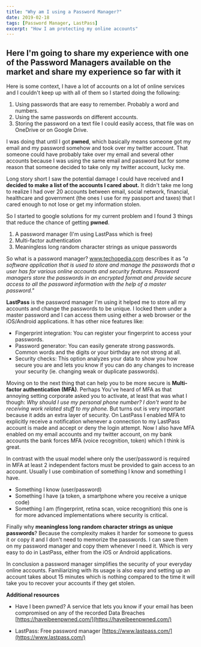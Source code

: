 ```yaml
---
title: "Why am I using a Password Manager?"
date: 2019-02-18
tags: [Password Manager, LastPass]
excerpt: "How I am protecting my online accounts"
---
```


## Here I'm going to share my experience with one of the Password Managers available on the market and share my experience so far with it
Here is some context, I have a lot of accounts on a lot of online services and I couldn't keep up with all of them so I started doing the following:

1. Using passwords that are easy to remember. Probably a word and numbers.
2. Using the same passwords on different accounts.
3. Storing the password on a text file I could easily access, that file was on OneDrive or on Google Drive.

I was doing that until I got **pwned**, which basically means someone got my email and my password somehow and took over my twitter account. That someone could have probably take over my email and several other accounts because I was using the same email and password but for some reason that someone decided to take only my twitter account, lucky me.

Long story short I saw the potential damage I could have received and **I decided to make a list of the accounts I cared about.** It didn't take me long to realize I had over 20 accounts between email, social network, financial, healthcare and government (the ones I use for my passport and taxes) that I cared enough to not lose or get my information stolen.

So I started to google solutions for my current problem and I found 3 things that reduce the chance of getting **pwned**.
1. A password manager (I'm using LastPass which is free)
2. Multi-factor authentication
3. Meaningless long random character strings as unique passwords

So what is a password manager?
www.techopedia.com describes it as *"a software application that is used to store and manage the passwords that a user has for various online accounts and security features. Password managers store the passwords in an encrypted format and provide secure access to all the password information with the help of a master password."*

**LastPass** is the password manager I'm using it helped me to store all my accounts and change the passwords to be unique. I locked them under a master password and I can access them using either a web browser or the iOS/Android applications. It has other nice features like:

* Fingerprint integration: You can register your fingerprint to access your passwords.
* Password generator: You can easily generate strong passwords. Common words and the digits or your birthday are not strong at all.
* Security checks: This option analyzes your data to show you how secure you are and lets you know if you can do any changes to increase your security (ie. changing weak or duplicate passwords).

Moving on to the next thing that can help you to be more secure is **Multi-factor authentication (MFA)**. Perhaps You've heard of MFA as that annoying setting corporate asked you to activate, at least that was what I though: *Why should I use my personal phone number? I don't want to be receiving work related stuff to my phone.* But turns out is very important because it adds an extra layer of security. On LastPass I enabled MFA to explicitly receive a notification whenever a connection to my LastPass account is made and accept or deny the login attempt. Now I also have MFA enabled on my email accounts and my twitter account, on my bank accounts the bank forces MFA (voice recognition, token) which I think is great.

In contrast with the usual model where only the user/password is required in MFA at least 2 independent factors must be provided to gain access to an account. Usually I use combination of something I know and something I have.

* Something I know (user/password)
* Something I have (a token, a smartphone where you receive a unique code)
* Something I am (fingerprint, retina scan, voice recognition) this one is for more advanced implementations where security is critical.

Finally why **meaningless long random character strings as unique passwords**?
Because the complexity makes it harder for someone to guess it or copy it and I don't need to memorize the passwords. I can save them on my password manager and copy them whenever I need it. Which is very easy to do in LastPass, either from the iOS or Android applications.

In conclusion a password manager simplifies the security of your everyday online accounts. Familiarizing with its usage is also easy and setting up an account takes about 15 minutes which is nothing compared to the time it will take you to recover your accounts if they get stolen.

**Additional resources**
- Have I been pwned? A service that lets you know if your email has been compromised on any of the recorded Data Breaches
  [https://haveibeenpwned.com/](https://haveibeenpwned.com/)

- LastPass: Free password manager
  [https://www.lastpass.com/](https://www.lastpass.com/)
